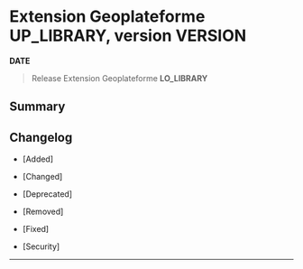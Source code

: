 
# Extension Geoplateforme __UP_LIBRARY__, version __VERSION__

**__DATE__**
> Release Extension Geoplateforme __LO_LIBRARY__

## Summary

## Changelog

* [Added]

* [Changed]

* [Deprecated]

* [Removed]

* [Fixed]

* [Security]

---
